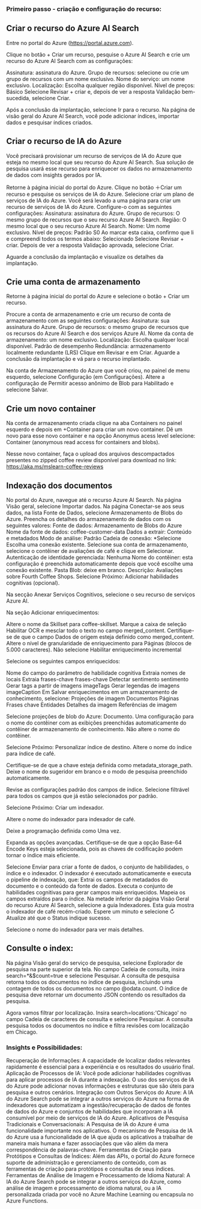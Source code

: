 ### Primeiro passo - criação e configuração do recurso:

## Criar o recurso do Azure AI Search
Entre no portal do Azure (https://portal.azure.com).

Clique no botão + Criar um recurso, pesquise o Azure AI Search e crie um recurso do Azure AI Search com as configurações:

Assinatura: assinatura do Azure.
Grupo de recursos: selecione ou crie um grupo de recursos com um nome exclusivo.
Nome do serviço: um nome exclusivo.
Localização: Escolha qualquer região disponível.
Nível de preços: Básico
Selecione Revisar + criar e, depois de ver a resposta Validação bem-sucedida, selecione Criar.

Após a conclusão da implantação, selecione Ir para o recurso. Na página de visão geral do Azure AI Search, você pode adicionar índices, importar dados e pesquisar índices criados.

## Criar o recurso de IA do Azure
Você precisará provisionar um recurso de serviços de IA do Azure que esteja no mesmo local que seu recurso do Azure AI Search. Sua solução de pesquisa usará esse recurso para enriquecer os dados no armazenamento de dados com insights gerados por IA.

Retorne à página inicial do portal do Azure. Clique no botão ＋Criar um recurso e pesquise os serviços de IA do Azure. Selecione criar um plano de serviços de IA do Azure. Você será levado a uma página para criar um recurso de serviços de IA do Azure. Configure-o com as seguintes configurações:
Assinatura: assinatura do Azure.
Grupo de recursos: O mesmo grupo de recursos que o seu recurso Azure AI Search.
Região: O mesmo local que o seu recurso Azure AI Search.
Nome: Um nome exclusivo.
Nível de preços: Padrão S0
Ao marcar esta caixa, confirmo que li e compreendi todos os termos abaixo: Selecionado
Selecione Revisar + criar. Depois de ver a resposta Validação aprovada, selecione Criar.

Aguarde a conclusão da implantação e visualize os detalhes da implantação.

## Crie uma conta de armazenamento
Retorne à página inicial do portal do Azure e selecione o botão + Criar um recurso.

Procure a conta de armazenamento e crie um recurso de conta de armazenamento com as seguintes configurações:
Assinatura: sua assinatura do Azure.
Grupo de recursos: o mesmo grupo de recursos que os recursos do Azure AI Search e dos serviços Azure AI.
Nome da conta de armazenamento: um nome exclusivo.
Localização: Escolha qualquer local disponível.
Padrão de desempenho
Redundância: armazenamento localmente redundante (LRS)
Clique em Revisar e em Criar. Aguarde a conclusão da implantação e vá para o recurso implantado.

Na conta de Armazenamento do Azure que você criou, no painel de menu esquerdo, selecione Configuração (em Configurações).
Altere a configuração de Permitir acesso anônimo de Blob para Habilitado e selecione Salvar.

## Crie um novo container
Na conta de armazenamento criada clique na aba Containers no painel esquerdo e depois em +Container para criar um novo container. Dê um novo para esse novo container e na opção Anonymus acess level selecione: Container (anonymous read access for containers and blobs).

Nesse novo container, faça o upload dos arquivos descompactados presentes no zipped coffee review disponível para download no link: https://aka.ms/mslearn-coffee-reviews

## Indexação dos documentos
No portal do Azure, navegue até o recurso Azure AI Search. Na página Visão geral, selecione Importar dados.
Na página Conectar-se aos seus dados, na lista Fonte de Dados, selecione Armazenamento de Blobs do Azure. Preencha os detalhes do armazenamento de dados com os seguintes valores:
Fonte de dados: Armazenamento de Blobs do Azure
Nome da fonte de dados: coffee-customer-data
Dados a extrair: Conteúdo e metadados
Modo de análise: Padrão
Cadeia de conexão: *Selecione Escolha uma conexão existente. Selecione sua conta de armazenamento, selecione o contêiner de avaliações de café e clique em Selecionar.
Autenticação de identidade gerenciada: Nenhuma
Nome do contêiner: esta configuração é preenchida automaticamente depois que você escolhe uma conexão existente.
Pasta Blob: deixe em branco.
Descrição: Avaliações sobre Fourth Coffee Shops.
Selecione Próximo: Adicionar habilidades cognitivas (opcional).

Na secção Anexar Serviços Cognitivos, selecione o seu recurso de serviços Azure AI.

Na seção Adicionar enriquecimentos:

  Altere o nome da Skillset para coffee-skillset.
  Marque a caixa de seleção Habilitar OCR e mesclar todo o texto no campo merged_content.
  Certifique-se de que o campo Dados de origem esteja definido como merged_content.
  Altere o nível de granularidade de enriquecimento para Páginas (blocos de 5.000 caracteres).
  Não selecione Habilitar enriquecimento incremental
  
Selecione os seguintes campos enriquecidos:

Nome do campo do parâmetro de habilidade cognitiva
Extraia nomes de locais
Extraia frases-chave frases-chave
Detectar sentimento sentimento
Gerar tags a partir de imagens imageTags
Gerar legendas de imagens imageCaption
Em Salvar enriquecimentos em um armazenamento de conhecimento, selecione:
  Projeções de imagem
  Documentos
  Páginas
  Frases chave
  Entidades
  Detalhes da imagem
  Referências de imagem

Selecione projeções de blob do Azure: Documento. Uma configuração para o nome do contêiner com as exibições preenchidas automaticamente do contêiner de armazenamento de conhecimento. Não altere o nome do contêiner.

Selecione Próximo: Personalizar índice de destino. Altere o nome do índice para índice de café.

Certifique-se de que a chave esteja definida como metadata_storage_path. Deixe o nome do sugeridor em branco e o modo de pesquisa preenchido automaticamente.

Revise as configurações padrão dos campos de índice. Selecione filtrável para todos os campos que já estão selecionados por padrão.

Selecione Próximo: Criar um indexador.

Altere o nome do indexador para indexador de café.

Deixe a programação definida como Uma vez.

Expanda as opções avançadas. Certifique-se de que a opção Base-64 Encode Keys esteja selecionada, pois as chaves de codificação podem tornar o índice mais eficiente.

Selecione Enviar para criar a fonte de dados, o conjunto de habilidades, o índice e o indexador. O indexador é executado automaticamente e executa o pipeline de indexação, que:
  Extrai os campos de metadados do documento e o conteúdo da fonte de dados.
  Executa o conjunto de habilidades cognitivas para gerar campos mais enriquecidos.
  Mapeia os campos extraídos para o índice.
Na metade inferior da página Visão Geral do recurso Azure AI Search, selecione a guia Indexadores. Esta guia mostra o indexador de café recém-criado. Espere um minuto e selecione &orarr; Atualize até que o Status indique sucesso.

Selecione o nome do indexador para ver mais detalhes.

## Consulte o index:

Na página Visão geral do serviço de pesquisa, selecione Explorador de pesquisa na parte superior da tela.
No campo Cadeia de consulta, insira search=*&$count=true e selecione Pesquisar. A consulta de pesquisa retorna todos os documentos no índice de pesquisa, incluindo uma contagem de todos os documentos no campo @odata.count. O índice de pesquisa deve retornar um documento JSON contendo os resultados da pesquisa.

Agora vamos filtrar por localização. Insira search=locations:'Chicago' no campo Cadeia de caracteres de consulta e selecione Pesquisar. A consulta pesquisa todos os documentos no índice e filtra revisões com localização em Chicago.

### Insights e Possibilidades:
Recuperação de Informações: A capacidade de localizar dados relevantes rapidamente é essencial para a experiência e os resultados do usuário final.
Aplicação de Processos de IA: Você pode adicionar habilidades cognitivas para aplicar processos de IA durante a indexação. O uso dos serviços de IA do Azure pode adicionar novas informações e estruturas que são úteis para pesquisa e outros cenários.
Integração com Outros Serviços do Azure: A IA do Azure Search pode se integrar a outros serviços do Azure na forma de indexadores que automatizam a ingestão/recuperação de dados de fontes de dados do Azure e conjuntos de habilidades que incorporam a IA consumível por meio de serviços de IA do Azure.
Aplicativos de Pesquisa Tradicionais e Conversacionais: A Pesquisa de IA do Azure é uma funcionalidade importante nos aplicativos. O mecanismo de Pesquisa de IA do Azure usa a funcionalidade de IA que ajuda os aplicativos a trabalhar de maneira mais humana e fazer associações que vão além da mera correspondência de palavras-chave.
Ferramentas de Criação para Protótipos e Consultas de Índices: Além das APIs, o portal do Azure fornece suporte de administração e gerenciamento de conteúdo, com as ferramentas de criação para protótipos e consultas de seus índices.
Ferramentas de Análise de Imagem e Processamento de Idioma Natural: A IA do Azure Search pode se integrar a outros serviços do Azure, como análise de imagem e processamento de idioma natural, ou a IA personalizada criada por você no Azure Machine Learning ou encapsula no Azure Functions.
